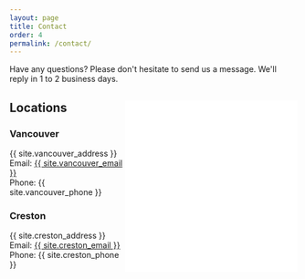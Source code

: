 ```yaml
---
layout: page
title: Contact
order: 4
permalink: /contact/
---
```


  Have any questions? Please don't hesitate to send us a message. We'll reply in 1 to 2 business days.

<div>

<iframe width="60%" height="300px" align="right" frameborder="0" allowfullscreen allow="geolocation" src="//umap.openstreetmap.fr/en/map/untitled-map_1020009?scaleControl=false&miniMap=false&scrollWheelZoom=true&zoomControl=true&editMode=disabled&moreControl=false&searchControl=false&tilelayersControl=false&embedControl=false&datalayersControl=false&onLoadPanel=undefined&captionBar=false&captionMenus=false&fullscreenControl=false&locateControl=false&measureControl=false&editinosmControl=false&starControl=false"></iframe>

<h2>Locations</h2>

<h3> Vancouver</h3>
{{ site.vancouver_address }}
<br>
Email: <a class="u-email" href="mailto:{{ site.vancouver_email | encode_email }}">{{ site.vancouver_email }}</a>
<br>
Phone: {{ site.vancouver_phone }}


<h3> Creston</h3>
{{ site.creston_address }}
<br>
Email: <a class="u-email" href="mailto:{{ site.creston_email | encode_email }}">{{ site.creston_email }}</a>
<br>
Phone: {{ site.creston_phone }}

</div>
